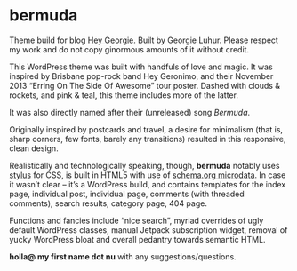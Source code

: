 bermuda
=======

Theme build for blog [Hey Georgie](http://hey.georgie.nu). Built by Georgie Luhur. Please respect my work and do not copy ginormous amounts of it without credit.

This WordPress theme was built with handfuls of love and magic. It was inspired by Brisbane pop-rock band Hey Geronimo, and their November 2013 “Erring On The Side Of Awesome” tour poster. Dashed with clouds & rockets, and pink & teal, this theme includes more of the latter.

It was also directly named after their (unreleased) song *Bermuda*.

Originally inspired by postcards and travel, a desire for minimalism (that is, sharp corners, few fonts, barely any transitions) resulted in this responsive, clean design.

Realistically and technologically speaking, though, **bermuda** notably uses [stylus](http://learnboost.github.io/stylus) for CSS, is built in HTML5 with use of [schema.org microdata](http://schema.org). In case it wasn’t clear – it’s a WordPress build, and contains templates for the index page, individual post, individual page, comments (with threaded comments), search results, category page, 404 page.

Functions and fancies include “nice search”, myriad overrides of ugly default WordPress classes, manual Jetpack subscription widget, removal of yucky WordPress bloat and overall pedantry towards semantic HTML.

**holla@ my first name dot nu** with any suggestions/questions.